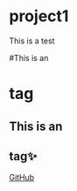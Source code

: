 # project1
This is a test

#This is an <h1> tag
## This is an <h2> tag:sparkles:
[GitHub](http://github.com)
